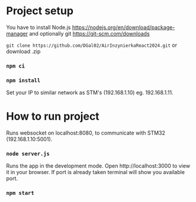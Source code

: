 # Project setup
You have to install Node.js https://nodejs.org/en/download/package-manager
and optionally git https://git-scm.com/downloads

``` git clone https://github.com/DGal02/AirInzynierkaReact2024.git ``` or download .zip
### `npm ci`
### `npm install`
Set your IP to similar network as STM's (192.168.1.10) eg. 192.168.1.11.
# How to run project
Runs websocket on  localhost:8080, to communicate with STM32 (192.168.1.10:5001).
### `node server.js`
Runs the app in the development mode.
Open http://localhost:3000 to view it in your browser. If port is already taken terminal will show you available port.
### `npm start`

